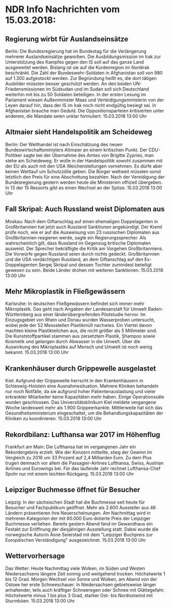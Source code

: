 # NDR Info Nachrichten vom 15.03.2018:


## Regierung wirbt für Auslandseinsätze
Berlin: Die Bundesregierung hat im Bundestag für die Verlängerung mehrerer Auslandseinsätze geworben. Die Ausbildungsmission im Irak zur Unterstützung des Kampfes gegen den IS soll auf das ganze Land ausgeweitet werden. Bislang ist sie auf die Kurdenregion im Nordirak beschränkt. Die Zahl der Bundeswehr-Soldaten in Afghanistan soll von 980 auf 1.300 aufgestockt werden. Zur Begründung heißt es, die dort tätigen Ausbilder müssten besser geschützt werden. An den beiden UN-Friedensmissionen im Südsudan und im Sudan soll sich Deutschland weiterhin mit bis zu 50 Soldaten beteiligen. In der ersten Lesung im Parlament wiesen Außenminister Maas und Verteidigungsministerin von der Leyen darauf hin, dass der IS im Irak noch nicht endgültig besiegt sei. In Afghanistan brauche man Geduld. Die Oppositionsparteien kritisierten unter anderem, die Mandate seien unklar formuliert. 15.03.2018 13:00 Uhr 

## Altmaier sieht Handelspolitik am Scheideweg
Berlin: Der Welthandel ist nach Einschätzung des neuen Bundeswirtschaftsministers Altmaier an einem kritischen Punkt. Der CDU-Politiker sagte bei der Übernahme des Amtes von Brigitte Zypries, man stehe am Scheideweg. Er wolle in der Handelspolitik sowohl zusammen mit der EU als auch mit den USA Weichenstellungen vornehmen. Es dürfe aber keinen Wettlauf um Schutzzölle geben. Die Bürger weltweit müssten sonst letztlich den Preis für eine Abschottung bezahlen. Nach der Vereidigung der Bundesregierung gestern werden heute die Ministerien offiziell übergeben. In 13 der 15 Ressorts gibt es einen Wechsel an der Spitze. 15.03.2018 13:00 Uhr 

## Fall Skripal: Auch Russland weist Diplomaten aus
Moskau: Nach dem Giftanschlag auf einen ehemaligen Doppelagenten in Großbritannien hat jetzt auch Russland Sanktionen angekündigt. Der Kreml prüfe noch, wie er auf die Ausweisung von 23 russischen Diplomaten aus Großbritannien reagieren werde, sagte ein Regierungssprecher. Als wahrscheinlich gilt, dass Russland im Gegenzug britische Diplomaten ausweist. Der Sprecher bekräftigte die Kritik am Vorgehen Großbritanniens. Die Vorwürfe gegen Russland seien durch nichts gedeckt. Großbritannien und die USA verdächtigen Russland, an dem Giftanschlag auf den Ex-Doppelagenten Sergej Skripal und dessen Tochter zumindest beteiligt gewesen zu sein. Beide Länder drohen mit weiteren Sanktionen. 15.03.2018 13:00 Uhr 

## Mehr Mikroplastik in Fließgewässern
Karlsruhe: In deutschen Fließgewässern befindet sich immer mehr Mikroplastik. Das geht nach Angaben der Landesanstalt für Umwelt Baden-Württemberg aus einer länderübergreifenden Pilotstudie hervor. Im Einzugsgebiet von Rhein und Donau wurden Wasserproben untersucht, wobei jede der 52 Messstellen Plastikmüll nachwies. Ein Viertel davon machten kleine Plastikteilchen aus, die nicht größer als 5 Millimeter sind. Die Kunststoffpartikel stammen aus zersetztem Plastik, Shampoo sowie Kosmetik und gelangen durch Abwasser in die Umwelt. Über die Auswirkung des Mikroplastiks auf Mensch und Umwelt ist noch wenig bekannt. 15.03.2018 13:00 Uhr 

## Krankenhäuser durch Grippewelle ausgelastet
Kiel: Aufgrund der Grippewelle herrscht in den Krankenhäusern in Schleswig-Holstein eine Ausnahmesituation. Mehrere Kliniken behandeln nur noch Notfälle, da sie aufgrund hoher Patientenauslastung und vieler erkrankter Mitarbeiter keine Kapazitäten mehr haben. Einige Operationssäle wurden geschlossen. Das Universitätsklinikum Kiel meldete vergangene Woche landesweit mehr als 1.900 Grippeerkankte. Mittlerweile hat sich das Gesundheitsministerium eingeschaltet, um die Behandlungskapazitäten der Kliniken zu koordinieren. 15.03.2018 13:00 Uhr 

## Rekordbilanz: Lufthansa war 2017 im Höhenflug
Frankfurt am Main: Die Lufthansa hat im vergangenen Jahr ein Rekordergebnis erzielt. Wie der Konzern mitteilte, stieg der Gewinn im Vergleich zu 2016 um 33 Prozent auf 2,4 Milliarden Euro. Zu dem Plus trugen demnach vor allem die Passagier-Airlines Lufthansa, Swiss, Austrian Airlines und Eurowings bei. Für das laufende Jahr rechnet Lufthansa-Chef Spohr nur mit einem leichten Rückgang. 15.03.2018 13:00 Uhr 

## Leipziger Buchmesse öffnet für Besucher
Leipzig: In der sächsischen Stadt hat die Buchmesse seit heute für Besucher und Fachpublikum geöffnet. Mehr als 2.600 Aussteller aus 46 Ländern präsentieren ihre Neuerscheinungen. Am Nachmittag wird in mehreren Kategorien der mit 60.000 Euro dotierte Preis der Leipziger Buchmesse verliehen. Bereits gestern Abend fand im Gewandhaus ein Festakt zur Eröffnung der diesjährigen Ausstellung statt. Dabei wurde die norwegische Autorin Åsne Seierstad mit dem "Leipziger Buchpreis zur Europäischen Verständigung" ausgezeichnet. 15.03.2018 13:00 Uhr 

## Wettervorhersage
Das Wetter: Heute Nachmittag viele Wolken, im Süden und Westen Niedersachsens längere Zeit sonnig und weitgehend trocken. Höchstwerte 1 bis 12 Grad. Morgen Wechsel von Sonne und Wolken, am Abend von der Ostsee her erste Schneeschauer. In Niedersachsen gebietsweise länger anhaltender, teils auch kräftiger Schneeregen oder Schnee mit Glättegefahr. Höchstwerte minus 1 bis plus 3 Grad, starker Ost- bis Nordostwind mit Sturmböen. 15.03.2018 13:00 Uhr 
